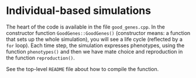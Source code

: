 # Individual-based simulations

The heart of the code is available in the file `good_genes.cpp`. In the constructor function `GoodGenes::GoodGenes()` (constructor means: a function that sets up the whole simulation), you will see a life cycle (reflected by a `for` loop). Each time step, the simulation expresses phenotypes, using the function `phenotypes()` and then we have mate choice and reproduction in the function `reproduction()`.

See the top-level `README` file about how to compile the function.


